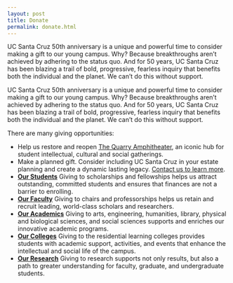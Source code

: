 ```yaml
---
layout: post
title: Donate
permalink: donate.html
---
```

UC Santa Cruz 50th anniversary is a unique and powerful time to consider making a gift to our young campus. Why? Because breakthroughs aren’t achieved by adhering to the status quo. And for 50 years, UC Santa Cruz has been blazing a trail of bold, progressive, fearless inquiry that benefits both the individual and the planet. We can’t do this without support.

UC Santa Cruz 50th anniversary is a unique and powerful time to consider making a gift to our young campus. Why? Because breakthroughs aren’t achieved by adhering to the status quo. And for 50 years, UC Santa Cruz has been blazing a trail of bold, progressive, fearless inquiry that benefits both the individual and the planet. We can’t do this without support.

There are many giving opportunities:

- Help us restore and reopen [The Quarry Amphitheater](http://campaign.ucsc.edu/priorities/student-experience/the-quarry-amphitheater/), an iconic hub for student intellectual, cultural and social gatherings.
- Make a planned gift. Consider including UC Santa Cruz in your estate planning and create a dynamic lasting legacy. [Contact us to learn more](https://ucsc.giftlegacy.com/?DID=1884&pageID=21).
- **[Our Students](http://giving.ucsc.edu/why-give/students.html)**Giving to scholarships and fellowships helps us attract outstanding, committed students and ensures that finances are not a barrier to enrolling.
- **[Our Faculty](http://giving.ucsc.edu/why-give/faculty.html)**
Giving to chairs and professorships helps us retain and recruit leading, world-class scholars and researchers.
- **[Our Academics](http://giving.ucsc.edu/why-give/academics.html)**
Giving to arts, engineering, humanities, library, physical and biological sciences, and social sciences supports and enriches our innovative academic programs.
- **[Our Colleges](http://giving.ucsc.edu/why-give/colleges.html)**
Giving to the residential learning colleges provides students with academic support, activities, and events that enhance the intellectual and social life of the campus.
- **[Our Research](http://giving.ucsc.edu/why-give/research.html)**
Giving to research supports not only results, but also a path to greater understanding for faculty, graduate, and undergraduate students.